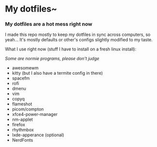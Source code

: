 # My dotfiles~
### My dotfiles are a hot mess right now
I made this repo mostly to keep my dotfiles in sync across computers, so yeah...
It's mostly defaults or other's configs slightly modified to my taste.

What I use right now (stuff I have to install on a fresh linux install):

_Some are normie programs, please don't judge_

* awesomewm
* kitty   (but I also have a termite config in there)
* spacefm
* rofi
* dmenu
* vim
* copyq
* flameshot
* picom/compton
* xfce4-power-manager
* nm-applet
* firefox
* rhythmbox
* lxde-apperance (optional)
* NerdFonts
